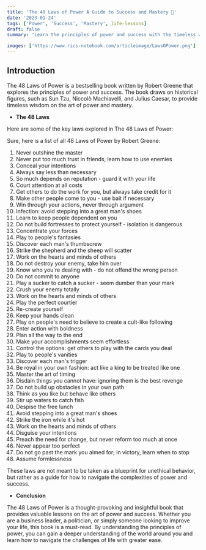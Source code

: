 ```yaml
---
title: 'The 48 Laws of Power A Guide to Success and Mastery 💪'
date: '2023-01-24'
tags: ['Power', 'Success', 'Mastery', life-lessons]
draft: false
summary: 'Learn the principles of power and success with the timeless wisdom of The 48 Laws of Power.'

images: ['https://www.rics-notebook.com/articleimage/LawsOPower.png']
---
```


## Introduction

The 48 Laws of Power is a bestselling book written by Robert Greene that
explores the principles of power and success. The book draws on historical
figures, such as Sun Tzu, Niccolò Machiavelli, and Julius Caesar, to provide
timeless wisdom on the art of power and mastery.

- **The 48 Laws**

Here are some of the key laws explored in The 48 Laws of Power:

Sure, here is a list of all 48 Laws of Power by Robert Greene:

1. Never outshine the master
2. Never put too much trust in friends, learn how to use enemies
3. Conceal your intentions
4. Always say less than necessary
5. So much depends on reputation - guard it with your life
6. Court attention at all costs
7. Get others to do the work for you, but always take credit for it
8. Make other people come to you - use bait if necessary
9. Win through your actions, never through argument
10. Infection: avoid stepping into a great man's shoes
11. Learn to keep people dependent on you
12. Do not build fortresses to protect yourself - isolation is dangerous
13. Concentrate your forces
14. Play to people's fantasies
15. Discover each man's thumbscrew
16. Strike the shepherd and the sheep will scatter
17. Work on the hearts and minds of others
18. Do not destroy your enemy, take him over
19. Know who you're dealing with - do not offend the wrong person
20. Do not commit to anyone
21. Play a sucker to catch a sucker - seem dumber than your mark
22. Crush your enemy totally
23. Work on the hearts and minds of others
24. Play the perfect courtier
25. Re-create yourself
26. Keep your hands clean
27. Play on people's need to believe to create a cult-like following
28. Enter action with boldness
29. Plan all the way to the end
30. Make your accomplishments seem effortless
31. Control the options: get others to play with the cards you deal
32. Play to people's vanities
33. Discover each man's trigger
34. Be royal in your own fashion: act like a king to be treated like one
35. Master the art of timing
36. Disdain things you cannot have: ignoring them is the best revenge
37. Do not build up obstacles in your own path
38. Think as you like but behave like others
39. Stir up waters to catch fish
40. Despise the free lunch
41. Avoid stepping into a great man's shoes
42. Strike the iron while it's hot
43. Work on the hearts and minds of others
44. Disguise your intentions
45. Preach the need for change, but never reform too much at once
46. Never appear too perfect
47. Do not go past the mark you aimed for; in victory, learn when to stop
48. Assume formlessness

These laws are not meant to be taken as a blueprint for unethical behavior, but
rather as a guide for how to navigate the complexities of power and success.

- **Conclusion**

The 48 Laws of Power is a thought-provoking and insightful book that provides
valuable lessons on the art of power and success. Whether you are a business
leader, a politician, or simply someone looking to improve your life, this book
is a must-read. By understanding the principles of power, you can gain a deeper
understanding of the world around you and learn how to navigate the challenges
of life with greater ease.
